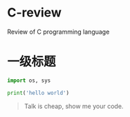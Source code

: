 # C-review
Review of C programming language 


# 一级标题
``` python
import os, sys

print('hello world')
```

> Talk is cheap, show me your code.


